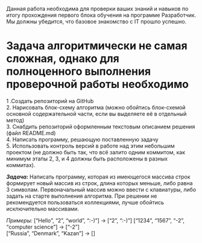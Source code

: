  Данная работа необходима для проверки ваших знаний и навыков по итогу прохождения первого блока обучения на программе Разработчик. Мы должны убедится, что базовое знакомство с IT прошло успешно.

# Задача алгоритмически не самая сложная, однако для полноценного выполнения проверочной работы необходимо

1 .Создать репозиторий на GitHub  
2. Нарисовать блок-схему алгоритма (можно обойтись блок-схемой основной содержательной части, если вы выделяете её в отдельный метод)  
3. Снабдить репозиторий оформленным текстовым описанием решения (файл README.md)  
4. Написать программу, решающую поставленную задачу  
5. Использовать контроль версий в работе над этим небольшим проектом (не должно быть так, что всё залито одним коммитом, как минимум этапы 2, 3, и 4 должны быть расположены в разных коммитах).

___Задача:___ Написать программу, которая из имеющегося массива строк формирует новый массив из строк, длина которых меньше, либо равна 3 символам. Первоначальный массив можно ввести с клавиатуры, либо задать на старте выполнения алгоритма. При решении не рекомендуется пользоваться коллекциями, лучше обойтись исключительно массивами.

_Примеры:_
[“Hello”, “2”, “world”, “:-)”] → [“2”, “:-)”]
[“1234”, “1567”, “-2”, “computer science”] → [“-2”]  
[“Russia”, “Denmark”, “Kazan”] → []

